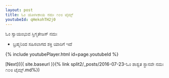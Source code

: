 ```yaml
---
layout: post
title: ಓಂ ಯೋಗೀಶಾಯ ನಮಃ ೧೦೮ ಟೈಮ್ಸ್
youtubeId: qHekohTH2j0
---
```

 
 
 ಓಂ ಸ್ವಾಯಂಭುವ ಸ್ತಿಗ್ಮತೇಜಸ್ ನಮಃ  
 
 -  ಬ್ರಹ್ಮನಿಂದ ಸಹಿಸಲಾಗದ ಶಕ್ತಿ ಯಾರಿಗೆ ಇದೆ 
 
  
 
  
 
 
 
 
 
 


{% include youtubePlayer.html id=page.youtubeId %}
 
[Next]({{ site.baseurl }}{% link  split2/_posts/2016-07-23-ಓಂ ಶಾಶ್ವತ ಸ್ಥಾನವೇ ನಮಃ ೧೦೮ ಟೈಮ್ಸ್.md%})
 
